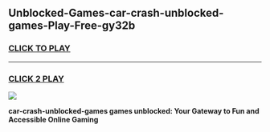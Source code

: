 
## Unblocked-Games-car-crash-unblocked-games-Play-Free-gy32b
<h3>
<a href="https://premium76.site?title=car-crash-unblocked-games&ref=15A">CLICK TO PLAY</a></h3>
<hr>

<h3>
<a href="https://premium76.site?title=car-crash-unblocked-games&ref=15A">CLICK 2 PLAY</a>
  
</h3>

<a href="https://premium76.site?title=car-crash-unblocked-games&ref=15A"><img src="https://clearcache.store/games.png"></a>


**car-crash-unblocked-games games unblocked: Your Gateway to Fun and Accessible Online Gaming**
